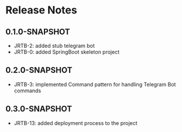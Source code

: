 # Release Notes

## 0.1.0-SNAPSHOT
* JRTB-2: added stub telegram bot
* JRTB-0: added SpringBoot skeleton project

## 0.2.0-SNAPSHOT
* JRTB-3: implemented Command pattern for handling Telegram Bot commands

## 0.3.0-SNAPSHOT
* JRTB-13: added deployment process to the project
